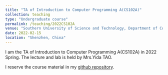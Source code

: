 ```yaml
---
title: "TA of Introduction to Computer Programming A(CS102A)"
collection: teaching
type: "Undergraduate course"
permalink: /teaching/2022CS102A
venue: "Southern University of Science and Technology, Department of Computer Science and Engineering"
date: 2022-02-15
location: "Shenzhen, China"
---
```


I am the TA of Introduction to Computer Programming A(CS102A) in 2022 Spring.
The lecture and lab is held by Mrs.Yida TAO.

I reserve the course material in my [github repository](https://github.com/YeeTone/SUSTech-Java1A-Answer/tree/2022Spring).

